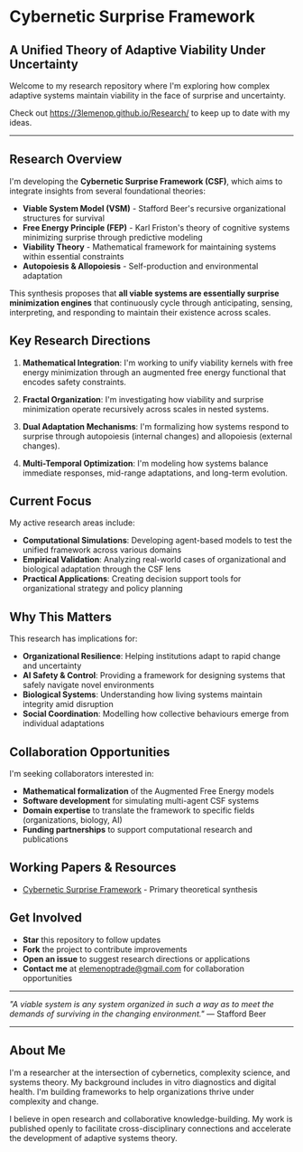 # Cybernetic Surprise Framework

## A Unified Theory of Adaptive Viability Under Uncertainty

Welcome to my research repository where I'm exploring how complex adaptive systems maintain viability in the face of surprise and uncertainty.

Check out https://3lemenop.github.io/Research/ to keep up to date with my ideas.

---

## Research Overview

I'm developing the **Cybernetic Surprise Framework (CSF)**, which aims to integrate insights from several foundational theories:

- **Viable System Model (VSM)** - Stafford Beer's recursive organizational structures for survival
- **Free Energy Principle (FEP)** - Karl Friston's theory of cognitive systems minimizing surprise through predictive modeling
- **Viability Theory** - Mathematical framework for maintaining systems within essential constraints
- **Autopoiesis & Allopoiesis** - Self-production and environmental adaptation

This synthesis proposes that **all viable systems are essentially surprise minimization engines** that continuously cycle through anticipating, sensing, interpreting, and responding to maintain their existence across scales.

## Key Research Directions

1. **Mathematical Integration**: I'm working to unify viability kernels with free energy minimization through an augmented free energy functional that encodes safety constraints.
    
2. **Fractal Organization**: I'm investigating how viability and surprise minimization operate recursively across scales in nested systems.
    
3. **Dual Adaptation Mechanisms**: I'm formalizing how systems respond to surprise through autopoiesis (internal changes) and allopoiesis (external changes).
    
4. **Multi-Temporal Optimization**: I'm modeling how systems balance immediate responses, mid-range adaptations, and long-term evolution.
    

## Current Focus

My active research areas include:

- **Computational Simulations**: Developing agent-based models to test the unified framework across various domains
- **Empirical Validation**: Analyzing real-world cases of organizational and biological adaptation through the CSF lens
- **Practical Applications**: Creating decision support tools for organizational strategy and policy planning

## Why This Matters

This research has implications for:

- **Organizational Resilience**: Helping institutions adapt to rapid change and uncertainty
- **AI Safety & Control**: Providing a framework for designing systems that safely navigate novel environments
- **Biological Systems**: Understanding how living systems maintain integrity amid disruption
- **Social Coordination**: Modelling how collective behaviours emerge from individual adaptations

## Collaboration Opportunities

I'm seeking collaborators interested in:

- **Mathematical formalization** of the Augmented Free Energy models
- **Software development** for simulating multi-agent CSF systems
- **Domain expertise** to translate the framework to specific fields (organizations, biology, AI)
- **Funding partnerships** to support computational research and publications

## Working Papers & Resources

- [Cybernetic Surprise Framework]([https://github.com/yourusername/cybernetic-surprise-framework/blob/main/Cybernetic%20Surprise%20Framework.md](https://3lemenop.github.io/Research/category-folder/Cybernetic-Surprise-Framework/Cybernetic-Surprise-Framework)) - Primary theoretical synthesis

## Get Involved

- **Star** this repository to follow updates
- **Fork** the project to contribute improvements
- **Open an issue** to suggest research directions or applications
- **Contact me** at [elemenoptrade@gmail.com](mailto:your-email@example.com) for collaboration opportunities

---

_"A viable system is any system organized in such a way as to meet the demands of surviving in the changing environment."_ — Stafford Beer

---

## About Me

I'm a researcher at the intersection of cybernetics, complexity science, and systems theory. My background includes in vitro diagnostics and digital health. I'm building frameworks to help organizations thrive under complexity and change.

I believe in open research and collaborative knowledge-building. My work is published openly to facilitate cross-disciplinary connections and accelerate the development of adaptive systems theory.

